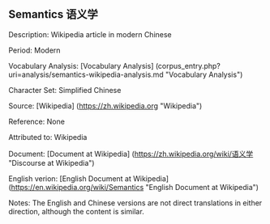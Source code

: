## Semantics 语义学

Description: Wikipedia article in modern Chinese

Period: Modern

Vocabulary Analysis: [Vocabulary Analysis] (corpus_entry.php?uri=analysis/semantics-wikipedia-analysis.md "Vocabulary Analysis")

Character Set: Simplified Chinese

Source: [Wikipedia] (https://zh.wikipedia.org "Wikipedia")

Reference: None

Attributed to: Wikipedia

Document: [Document at Wikipedia] (https://zh.wikipedia.org/wiki/语义学 "Discourse at Wikipedia")

English verion: [English Document at Wikipedia] (https://en.wikipedia.org/wiki/Semantics "English Document at Wikipedia")

Notes: The English and Chinese versions are not direct translations in either direction, although the content is similar.